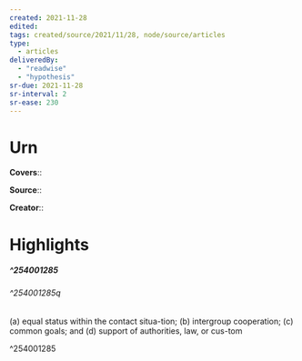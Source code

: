 ```yaml
---
created: 2021-11-28
edited:
tags: created/source/2021/11/28, node/source/articles
type: 
  - articles
deliveredBy: 
  - "readwise"
  - "hypothesis"
sr-due: 2021-11-28
sr-interval: 2
sr-ease: 230
---
```

# Urn

**Covers**:: 

**Source**:: 

**Creator**::

# Highlights
##### ^254001285



###### ^254001285q

(a) equal status within the contact situa-tion; (b) intergroup cooperation; (c) common goals; and (d) support of authorities, law, or cus-tom 

^254001285


